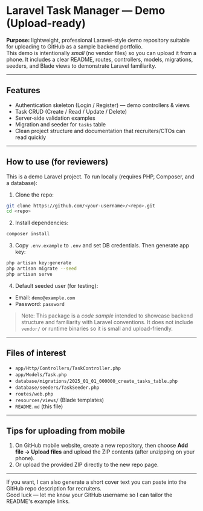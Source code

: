 # Laravel Task Manager — Demo (Upload-ready)

**Purpose:** lightweight, professional Laravel-style demo repository suitable for uploading to GitHub as a sample backend portfolio.  
This demo is intentionally *small* (no vendor files) so you can upload it from a phone. It includes a clear README, routes, controllers, models, migrations, seeders, and Blade views to demonstrate Laravel familiarity.

---

## Features
- Authentication skeleton (Login / Register) — demo controllers & views
- Task CRUD (Create / Read / Update / Delete)
- Server-side validation examples
- Migration and seeder for `tasks` table
- Clean project structure and documentation that recruiters/CTOs can read quickly

---

## How to use (for reviewers)
This is a demo Laravel project. To run locally (requires PHP, Composer, and a database):

1. Clone the repo:
```bash
git clone https://github.com/<your-username>/<repo>.git
cd <repo>
```

2. Install dependencies:
```bash
composer install
```

3. Copy `.env.example` to `.env` and set DB credentials. Then generate app key:
```bash
php artisan key:generate
php artisan migrate --seed
php artisan serve
```

4. Default seeded user (for testing):
- Email: `demo@example.com`
- Password: `password`

> Note: This package is a *code sample* intended to showcase backend structure and familiarity with Laravel conventions. It does not include `vendor/` or runtime binaries so it is small and upload-friendly.

---

## Files of interest
- `app/Http/Controllers/TaskController.php`
- `app/Models/Task.php`
- `database/migrations/2025_01_01_000000_create_tasks_table.php`
- `database/seeders/TaskSeeder.php`
- `routes/web.php`
- `resources/views/` (Blade templates)
- `README.md` (this file)

---

## Tips for uploading from mobile
1. On GitHub mobile website, create a new repository, then choose **Add file → Upload files** and upload the ZIP contents (after unzipping on your phone).
2. Or upload the provided ZIP directly to the new repo page.

---

If you want, I can also generate a short cover text you can paste into the GitHub repo description for recruiters.  
Good luck — let me know your GitHub username so I can tailor the README's example links.
